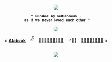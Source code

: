 <p align="center"
   
![](https://komarev.com/ghpvc/?username=lacepaws&color=ece8e6&label=pawprints)

   
  <p align="center"
     
    ❝ 𝐁𝐥𝐢𝐧𝐝𝐞𝐝 𝐛𝐲 𝐬𝐞𝐥𝐟𝐢𝐬𝐡𝐧𝐞𝐬𝐬 ,
     𝐚𝐬 𝐢𝐟 𝐰𝐞 𝐧𝐞𝐯𝐞𝐫 𝐥𝐨𝐯𝐞𝐝 𝐞𝐚𝐜𝐡 𝐨𝐭𝐡𝐞𝐫 ❞
     
  <p align="center">   
     <img src="https://file.garden/ZtttiuQF4zKolxgp/bobvns.png"/>
     
   <p align="center"
   
ʚ [𝐀𝐭𝐚𝐛𝐨𝐨𝐤](https://forbitten.atabook.org/)　^ིྀ　[𝐒𝐭𝐫𝐚𝐰𝐩𝐚𝐠𝐞](https://forbitten.straw.page) 　^ིྀ　[𝐏𝐫𝐨𝐧𝐨𝐮𝐧𝐬](https://pronouns.cc/@forbitten) ɞ
 </p>
 
<p align="center">
<img src="https://file.garden/ZtttiuQF4zKolxgp/Cher.png"/>
</p>



<!--
**sacrificedfool/sacrificedfool** is a ✨ _special_ ✨ repository because its `README.md` (this file) appears on your GitHub profile.

Here are some ideas to get you started:

- 🔭 I’m currently working on ...
- 🌱 I’m currently learning ...
- 👯 I’m looking to collaborate on ...
- 🤔 I’m looking for help with ...
- 💬 Ask me about ...
- 📫 How to reach me: ...
- 😄 Pronouns: ...
- ⚡ Fun fact: ...
-->

